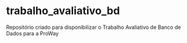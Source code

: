 # trabalho_avaliativo_bd
Repositório criado para disponibilizar o Trabalho Avaliativo de Banco de Dados para a ProWay
